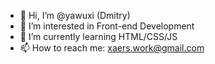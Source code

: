 - 👋 Hi, I’m @yawuxi (Dmitry)
- 👀 I’m interested in Front-end Development
- 🌱 I’m currently learning HTML/CSS/JS
- 📫 How to reach me: xaers.work@gmail.com

<!---
yawuxi/yawuxi is a ✨ special ✨ repository because its `README.md` (this file) appears on your GitHub profile.
You can click the Preview link to take a look at your changes.
--->
